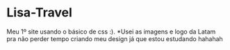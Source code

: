 # Lisa-Travel
Meu 1º site usando o básico de css :). *Usei as imagens e logo da Latam pra não perder tempo criando meu design já que estou estudando hahahah
